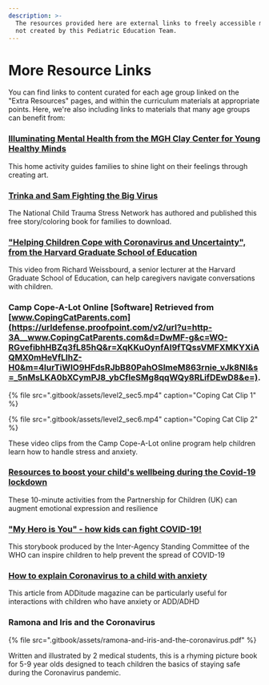 ```yaml
---
description: >-
  The resources provided here are external links to freely accessible materials
  not created by this Pediatric Education Team.
---
```


# More Resource Links

You can find links to content curated for each age group linked on the "Extra Resources" pages, and within the curriculum materials at appropriate points. Here, we're also including links to materials that many age groups can benefit from:

### [Illuminating Mental Health from the MGH Clay Center for Young Healthy Minds](https://www.mghclaycenter.org/illuminating-mental-health/)

This home activity guides families to shine light on their feelings through creating art.

### [Trinka and Sam Fighting the Big Virus](https://www.nctsn.org/resources/trinka-and-sam-fighting-the-big-virus)

The National Child Trauma Stress Network has authored and published this free story/coloring book for families to download.

### ["Helping Children Cope with Coronavirus and Uncertainty", from the Harvard Graduate School of Education](https://www.gse.harvard.edu/news/uk/20/03/helping-children-cope-coronavirus-and-uncertainty)

This video from Richard Weissbourd, a senior lecturer at the Harvard Graduate School of Education, can help caregivers navigate conversations with children.

### **Camp Cope-A-Lot Online** \[Software\] Retrieved from [www.CopingCatParents.com](https://urldefense.proofpoint.com/v2/url?u=http-3A__www.CopingCatParents.com&d=DwMF-g&c=WO-RGvefibhHBZq3fL85hQ&r=XqKKuOynfAI9fTQssVMFXMKYXiAQMX0mHeVfLlhZ-H0&m=4lurTiWIO9HFdsRJbB80PahOSlmeM863rnie_vJk8NI&s=_5nMsLKA0bXCymPJ8_ybCfIeSMg8qqWQy8RLifDEwD8&e=). 

{% file src=".gitbook/assets/level2\_sec5.mp4" caption="Coping Cat Clip 1" %}

{% file src=".gitbook/assets/level2\_sec6.mp4" caption="Coping Cat Clip 2" %}

These video clips from the Camp Cope-A-Lot online program help children learn how to handle stress and anxiety.

### [Resources to boost your child's wellbeing during the Covid-19 lockdown](https://www.partnershipforchildren.org.uk/what-we-do/childrens-wellbeing-activities-for-teaching-staff-and-families.html)

These 10-minute activities from the Partnership for Children \(UK\) can augment emotional expression and resilience

### ["My Hero is You" - how kids can fight COVID-19!](https://interagencystandingcommittee.org/system/files/2020-04/My%20Hero%20is%20You%2C%20Storybook%20for%20Children%20on%20COVID-19.pdf)

This storybook produced by the Inter-Agency Standing Committee of the WHO can inspire children to help prevent the spread of COVID-19

### [How to explain Coronavirus to a child with anxiety](https://www.additudemag.com/explain-coronavirus-covid-19-anxiety-adhd-child/)

This article from ADDitude magazine can be particularly useful for interactions with children who have anxiety or ADD/ADHD

### Ramona and Iris and the Coronavirus

{% file src=".gitbook/assets/ramona-and-iris-and-the-coronavirus.pdf" %}

Written and illustrated by 2 medical students, this is a rhyming picture book for 5-9 year olds designed to teach children the basics of staying safe during the Coronavirus pandemic.

